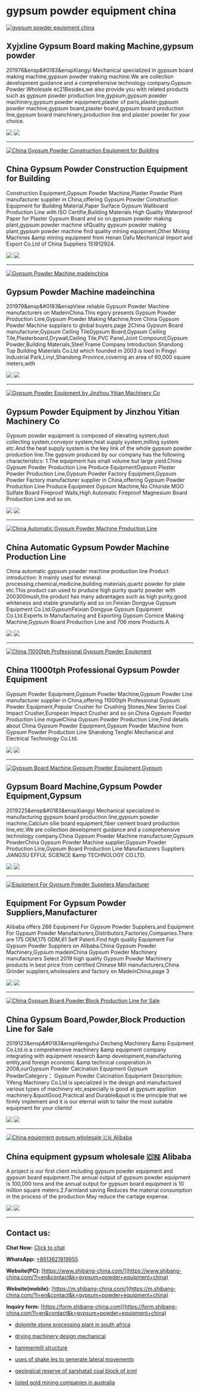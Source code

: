 # gypsum powder equipment china

<a href="https://swt.shibang-china.com/?l=en&img&k=gypsum+powder+equipment+china" target="_blank">![gypsum powder equipment china](http://static.shibang-china.com/all-800x300/458.jpg)</a>

## Xyjxline Gypsum Board making Machine,gypsum powder
201976&ensp&#0183&enspXiangyi Mechanical specialized in gypsum board making machine,gypsum powder making machine.We are collection development guidance and a comprehensive technology company.Gypsum Powder Wholesale ec21Besides,we also provide you with related products such as gypsum powder production line,gypsum,gypsum powder machinery,gypsum powder equipment,plaster of paris,plaster,gypsum powder machine,gypsum board,plaster board,gypsum board production line,gypsum board manchinery,production line and plaster powder for your choice.


<a href="https://whatsapp.shibangsoft.com/WhatsApp.php" target="_blank" title="WhatsApp">![](http://static.shibang-china.com/icon/whatsapp.png)</a> <a href="https://swt.shibang-china.com/?l=en&icon&k=gypsum+powder+equipment+china" target="_blank">![](http://static.shibang-china.com/icon/chat-en.png)</a>

---

<a href="https://swt.shibang-china.com/?l=en&img&k=gypsum+powder+equipment+china" target="_blank">![China Gypsum Powder Construction Equipment for Building](http://static.shibang-china.com/all-800x300/1337.jpg)</a>

## China Gypsum Powder Construction Equipment for Building
Construction Equipment,Gypsum Powder Machine,Plaster Powder Plant manufacturer supplier in China,offering Gypsum Powder Construction Equipment for Building Material,Paper Surface Gypsum Wallboard Production Line with ISO Certifie,Building Materials High Quality Waterproof Paper for Plaster Gypsum Board and so on.gypsum powder making plant,gypsum powder machine ofQuality gypsum powder making plant,gypsum powder machine find quality mining equipment,Other Mining Machines &amp mining equipment from Henan Dafu Mechanical Import and Export Co.Ltd of China Suppliers 151912924.


<a href="https://whatsapp.shibangsoft.com/WhatsApp.php" target="_blank" title="WhatsApp">![](http://static.shibang-china.com/icon/whatsapp.png)</a> <a href="https://swt.shibang-china.com/?l=en&icon&k=gypsum+powder+equipment+china" target="_blank">![](http://static.shibang-china.com/icon/chat-en.png)</a>

---

<a href="https://swt.shibang-china.com/?l=en&img&k=gypsum+powder+equipment+china" target="_blank">![Gypsum Powder Machine madeinchina](http://static.shibang-china.com/all-800x300/367.jpg)</a>

## Gypsum Powder Machine madeinchina
201979&ensp&#0183&enspView reliable Gypsum Powder Machine manufacturers on MadeinChina.This egory presents Gypsum Powder Production Line,Gypsum Powder Making Machine,from China Gypsum Powder Machine suppliers to global buyers.page 2China Gypsum Board manufacturer,Gypsum Ceiling TileGypsum Board,Gypsum Ceiling Tile,Plasterboard,Drywall,Ceiling Tile,PVC Panel,Joint Compound,Gypsum Powder,Building Materials,Steel Frame Company Introduction Shandong Top Building Materials Co.Ltd which founded in 2003 is loed in Pingyi Industrial Park,Linyi,Shandong Province,covering an area of 60,000 square meters,with


<a href="https://whatsapp.shibangsoft.com/WhatsApp.php" target="_blank" title="WhatsApp">![](http://static.shibang-china.com/icon/whatsapp.png)</a> <a href="https://swt.shibang-china.com/?l=en&icon&k=gypsum+powder+equipment+china" target="_blank">![](http://static.shibang-china.com/icon/chat-en.png)</a>

---

<a href="https://swt.shibang-china.com/?l=en&img&k=gypsum+powder+equipment+china" target="_blank">![Gypsum Powder Equipment by Jinzhou Yitian Machinery Co](http://static.shibang-china.com/all-800x300/727.jpg)</a>

## Gypsum Powder Equipment by Jinzhou Yitian Machinery Co
Gypsum powder equipment is composed of elevating system,dust collecting system,conveyor system,heat supply system,milling system etc.And the heat supply system is the key link of the whole gypsum powder production line.The gypsum produced by our company has the following characteristics: 1.The equipment has small volume but large yield.China Gypsum Powder Production Line Produce EquipmentGypsum Plaster Powder Production Line,Gypsum Powder Factory Equipment,Gypsum Powder Factory manufacturer supplier in China,offering Gypsum Powder Production Line Produce Equipment Gypsum Machine,No Chloride MGO Sulfate Board Fireproof Walls,High Automatic Fireproof Magnesium Board Production Line and so on.


<a href="https://whatsapp.shibangsoft.com/WhatsApp.php" target="_blank" title="WhatsApp">![](http://static.shibang-china.com/icon/whatsapp.png)</a> <a href="https://swt.shibang-china.com/?l=en&icon&k=gypsum+powder+equipment+china" target="_blank">![](http://static.shibang-china.com/icon/chat-en.png)</a>

---

<a href="https://swt.shibang-china.com/?l=en&img&k=gypsum+powder+equipment+china" target="_blank">![China Automatic Gypsum Powder Machine Production Line](http://static.shibang-china.com/all-800x300/143.jpg)</a>

## China Automatic Gypsum Powder Machine Production Line
China automatic gypsum powder machine production line Product introduction: It mainly used for mineral processing,chemical,medicine,building materials,quartz powder for plate etc.This product can used to pruduce high purity quartz powder with 200300mush,the product has many advantages such as high purity,good whiteness and stable granularity and so on.Feixian Dongyue Gypsum Equipment Co.Ltd.GypsumFeixian Dongyue Gypsum Equipment Co.Ltd.Experts in Manufacturing and Exporting Gypsum Cornice Making Machine,Gypsum Board Production Line and 706 more Products.A


<a href="https://whatsapp.shibangsoft.com/WhatsApp.php" target="_blank" title="WhatsApp">![](http://static.shibang-china.com/icon/whatsapp.png)</a> <a href="https://swt.shibang-china.com/?l=en&icon&k=gypsum+powder+equipment+china" target="_blank">![](http://static.shibang-china.com/icon/chat-en.png)</a>

---

<a href="https://swt.shibang-china.com/?l=en&img&k=gypsum+powder+equipment+china" target="_blank">![China 11000tph Professional Gypsum Powder Equipment](http://static.shibang-china.com/all-800x300/30.jpg)</a>

## China 11000tph Professional Gypsum Powder Equipment
Gypsum Powder Equipment,Gypsum Powder Machine,Gypsum Powder Line manufacturer supplier in China,offering 11000tph Professional Gypsum Powder Equipment,Popular Crusher for Crushing Stones,New Series Coal Impact Crusher,European Impact Crusher and so on.China Gypsum Powder Production Line miguelChina Gypsum Powder Production Line,Find details about China Gypsum Powder Equipment,Gypsum Powder Machine from Gypsum Powder Production Line Shandong Tengfei Mechanical and Electrical Technology Co.Ltd.


<a href="https://whatsapp.shibangsoft.com/WhatsApp.php" target="_blank" title="WhatsApp">![](http://static.shibang-china.com/icon/whatsapp.png)</a> <a href="https://swt.shibang-china.com/?l=en&icon&k=gypsum+powder+equipment+china" target="_blank">![](http://static.shibang-china.com/icon/chat-en.png)</a>

---

<a href="https://swt.shibang-china.com/?l=en&img&k=gypsum+powder+equipment+china" target="_blank">![Gypsum Board Machine,Gypsum Powder Equipment,Gypsum](http://static.shibang-china.com/all-800x300/999.jpg)</a>

## Gypsum Board Machine,Gypsum Powder Equipment,Gypsum
2019225&ensp&#0183&enspXiangyi Mechanical specialized in manufacturing gypsum board production line,gypsum powder machine,Calcium silie board equipment,fiber cement board production line,etc.We are collection development guidance and a comprehensive technology company.China Gypsum Powder Machine manufacturer,Gypsum PowderChina Gypsum Powder Machine supplier,Gypsum Powder Production Line,Gypsum Board Production Line Manufacturers Suppliers JIANGSU EFFUL SCIENCE &amp TECHNOLOGY CO.LTD.


<a href="https://whatsapp.shibangsoft.com/WhatsApp.php" target="_blank" title="WhatsApp">![](http://static.shibang-china.com/icon/whatsapp.png)</a> <a href="https://swt.shibang-china.com/?l=en&icon&k=gypsum+powder+equipment+china" target="_blank">![](http://static.shibang-china.com/icon/chat-en.png)</a>

---

<a href="https://swt.shibang-china.com/?l=en&img&k=gypsum+powder+equipment+china" target="_blank">![Equipment For Gypsum Powder Suppliers,Manufacturer](http://static.shibang-china.com/all-800x300/1208.jpg)</a>

## Equipment For Gypsum Powder Suppliers,Manufacturer
Alibaba offers 266 Equipment For Gypsum Powder Suppliers,and Equipment For Gypsum Powder Manufacturers,Distributors,Factories,Companies.There are 175 OEM,175 ODM,61 Self Patent.Find high quality Equipment For Gypsum Powder Suppliers on Alibaba.China Gypsum Powder Machinery,Gypsum madeinChina Gypsum Powder Machinery manufacturers Select 2019 high quality Gypsum Powder Machinery products in best price from certified Chinese Mill manufacturers,China Grinder suppliers,wholesalers and factory on MadeinChina,page 3


<a href="https://whatsapp.shibangsoft.com/WhatsApp.php" target="_blank" title="WhatsApp">![](http://static.shibang-china.com/icon/whatsapp.png)</a> <a href="https://swt.shibang-china.com/?l=en&icon&k=gypsum+powder+equipment+china" target="_blank">![](http://static.shibang-china.com/icon/chat-en.png)</a>

---

<a href="https://swt.shibang-china.com/?l=en&img&k=gypsum+powder+equipment+china" target="_blank">![China Gypsum Board,Powder,Block Production Line for Sale](http://static.shibang-china.com/all-800x300/594.jpg)</a>

## China Gypsum Board,Powder,Block Production Line for Sale
2019123&ensp&#0183&enspHengshui Decheng Machinery &amp Equipment Co.Ltd.is a comprehensive machinery &amp equipment company integrating with equipment research &amp development,manufacturing entity,and foreign economic &amp technical cooperation.In 2008,ourGypsum Powder Calcination Equipment Gypsum PowderCategory： Gypsum Powder Calcination Equipment Description: Yifeng Machinery Co.Ltd is specialized in the design and manufactured various types of machinery etc,especially is good at gypsum appliion machinery.&quotGood,Practical and Durable&quot is the principle that we firmly implement and it is our eternal wish to tailor the most suitable equipment for your clients!


<a href="https://whatsapp.shibangsoft.com/WhatsApp.php" target="_blank" title="WhatsApp">![](http://static.shibang-china.com/icon/whatsapp.png)</a> <a href="https://swt.shibang-china.com/?l=en&icon&k=gypsum+powder+equipment+china" target="_blank">![](http://static.shibang-china.com/icon/chat-en.png)</a>

---

<a href="https://swt.shibang-china.com/?l=en&img&k=gypsum+powder+equipment+china" target="_blank">![China equipment gypsum wholesale 🇨🇳 Alibaba](http://static.shibang-china.com/all-800x300/1363.jpg)</a>

## China equipment gypsum wholesale 🇨🇳 Alibaba
A project is our first client including gypsum powder equipment and gypsum board equipment.The annual output of gypsum powder equipment is 100,000 tons and the annual output for gypsum board equipment is 10 million square meters.2.Farmland saving Reduces the material consumption in the process of the production May reduce the cartage expense.

<a href="https://whatsapp.shibangsoft.com/WhatsApp.php" target="_blank" title="WhatsApp">![](http://static.shibang-china.com/icon/whatsapp.png)</a> <a href="https://swt.shibang-china.com/?l=en&icon&k=gypsum+powder+equipment+china" target="_blank">![](http://static.shibang-china.com/icon/chat-en.png)</a>

---
## Contact us:

**Chat Now:** [Click to chat](https://swt.shibang-china.com?l=en&contact&k=gypsum+powder+equipment+china)

**WhatsApp:**  [+8613621919955](https://whatsapp.shibangsoft.com/WhatsApp.php)

**Website(PC):** [https://www.shibang-china.com/](https://www.shibang-china.com/?l=en&contact&k=gypsum+powder+equipment+china)

**Website(mobile):** [https://m.shibang-china.com/](https://m.shibang-china.com/?l=en&contact&k=gypsum+powder+equipment+china)

**Inquiry form:** [https://form.shibang-china.com](https://form.shibang-china.com?l=en&contact&k=gypsum+powder+equipment+china)

* [dolomite stone processing plant in south africa](../111/dolomite%20stone%20processing%20plant%20in%20south%20africa.md)

* [drying machinery design mechanical](../124/drying%20machinery%20design%20mechanical.md)

* [hammermill structure](../119/hammermill%20structure.md)

* [uses of shake les to generate lateral movements](../119/uses%20of%20shake%20les%20to%20generate%20lateral%20movements.md)

* [geological reserve of sarshatali coal block of icml](../114/geological%20reserve%20of%20sarshatali%20coal%20block%20of%20icml.md)

* [listed gold mining companies in australia](../113/listed%20gold%20mining%20companies%20in%20australia.md)
